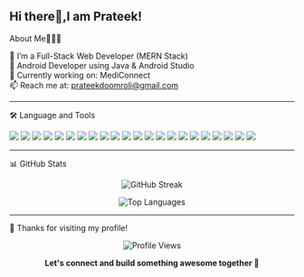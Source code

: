 Hi there👋,I am Prateek!
--------------------------------------

About Me👨🏻‍🎓

🌱 I’m a Full-Stack Web Developer (MERN Stack)<br>
📱 Android Developer using Java & Android Studio<br>
🚀 Currently working on: MediConnect<br>
📫 Reach me at: prateekdoomroli@gmail.com<br>

---------------------------------------
🛠️ Language and Tools
<p align="left"> <img src="https://img.shields.io/badge/MongoDB-4EA94B?style=for-the-badge&logo=mongodb&logoColor=white"/> <img src="https://img.shields.io/badge/Express.js-000000?style=for-the-badge&logo=express&logoColor=white"/>  <img src="https://img.shields.io/badge/React-20232A?style=for-the-badge&logo=react&logoColor=61DAFB"/> <img src="https://img.shields.io/badge/Node.js-339933?style=for-the-badge&logo=node.js&logoColor=white"/>  <img src="https://img.shields.io/badge/Tailwind_CSS-38B2AC?style=for-the-badge&logo=tailwind-css&logoColor=white"/> <img src="https://img.shields.io/badge/HTML5-E34F26?style=for-the-badge&logo=html5&logoColor=white"/> <img src="https://img.shields.io/badge/CSS3-1572B6?style=for-the-badge&logo=css3&logoColor=white"/> <img src="https://img.shields.io/badge/C++-00599C?style=for-the-badge&logo=c%2B%2B&logoColor=white"/> <img src="https://img.shields.io/badge/Python-3776AB?style=for-the-badge&logo=python&logoColor=white"/> <img src="https://img.shields.io/badge/Java-007396?style=for-the-badge&logo=java&logoColor=white"/> <img src="https://img.shields.io/badge/Git-F05032?style=for-the-badge&logo=git&logoColor=white"/> <img src="https://img.shields.io/badge/GitHub-181717?style=for-the-badge&logo=github&logoColor=white"/> <img src="https://img.shields.io/badge/Canva-00C4CC?style=for-the-badge&logo=canva&logoColor=white"/> <img src="https://img.shields.io/badge/MySQL-4479A1?style=for-the-badge&logo=mysql&logoColor=white"/> <img src="https://img.shields.io/badge/Arduino-00979D?style=for-the-badge&logo=arduino&logoColor=white"/>  <img src="https://img.shields.io/badge/MATLAB-FF6600?style=for-the-badge&logo=mathworks&logoColor=white"/> <img src="https://img.shields.io/badge/AWS-232F3E?style=for-the-badge&logo=amazon-aws&logoColor=white"/> <img src="https://img.shields.io/badge/Google_Cloud-4285F4?style=for-the-badge&logo=google-cloud&logoColor=white"/> <img src="https://img.shields.io/badge/Jupyter-F37626?style=for-the-badge&logo=jupyter&logoColor=white"/> <img src="https://img.shields.io/badge/NPM-CB3837?style=for-the-badge&logo=npm&logoColor=white"/> <img src="https://img.shields.io/badge/NumPy-013243?style=for-the-badge&logo=numpy&logoColor=white"/> <img src="https://img.shields.io/badge/VS_Code-007ACC?style=for-the-badge&logo=visual-studio-code&logoColor=white"/> </p>

---------------------------------------
📊 GitHub Stats
<p align="center">
  <img src="https://streak-stats.demolab.com?user=Prateek-yadav1&theme=radical" alt="GitHub Streak" />
</p>


<p align="center"> <img src="https://github-readme-stats.vercel.app/api/top-langs/?username=Prateek-yadav1&layout=compact&theme=radical" alt="Top Languages" /> </p>

----------------------------------------
🙏 Thanks for visiting my profile!
<p align="center"> <img src="https://komarev.com/ghpvc/?username=Prateek-yadav1&label=Profile%20Views&color=0e75b6&style=flat" alt="Profile Views" /> </p> <p align="center"> <b>Let's connect and build something awesome together 🚀</b> </p>
